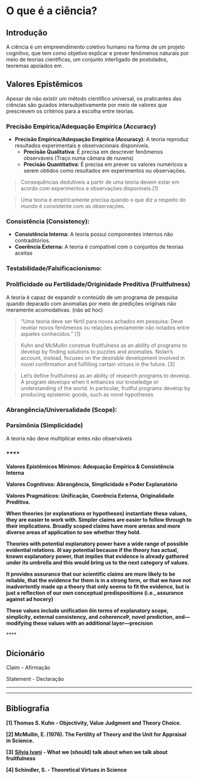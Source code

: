 # O que é a ciência?

## **Introdução**

A ciência é um empreendimento coletivo humano na forma de um projeto cognitivo, que tem como objetivo explicar e prever fenômenos naturais por meio de teorias científicas, um conjunto interligado de postulados, teoremas apoiados em .

## Valores Epistêmicos

Apesar de não existir um método científico universal, os praticantes das ciências são guiados intersubjetivamente por meio de valores que prescrevem os critérios para a escolha entre teorias.

### Precisão Empírica/Adequação Empírica \(Accuracy\)

* **Precisão Empírica/Adequação Empírica \(Accuracy\)**: A teoria reproduz resultados experimentais e observacionais disponíveis.
  * **Precisão Qualitativa**: É precisa em descrever fenômenos observáveis \(Traço numa câmara de nuvens\)
  * **Precisão Quantitativa**: É precisa em prever os valores numéricos a serem obtidos como resultados em experimentos ou observações.

> Consequências dedutíveis a partir de uma teoria devem estar em acordo com experimentos e observações disponíveis.\[1\]

> Uma teoria é empiricamente precisa quando o que diz a respeito do mundo é consistente com as observações.

### Consistência \(Consistency\):

* **Consistência Interna:** A teoria possui componentes internos não contraditórios.
* **Coerência Externa:** A teoria é compatível com o conjuntos de teorias aceitas 

### Testabilidade/Falsificacionismo:

### Prolificidade ou Fertilidade/Originidade Preditiva \(Fruitfulness\)

A teoria é capaz de expandir o conteúdo de um programa de pesquisa quando deparado com anomalias por meio de predições originais não meramente acomodativas. \(não ad hoc\)

> “Uma teoria deve ser fértil para novos achados em pesquisa: Deve revelar novos fenômenos ou relações previamente não notados entre aqueles conhecidos.” \[1\]

> Kuhn and McMullin construe fruitfulness as an ability of programs to develop by finding solutions to puzzles and anomalies. Nolan’s account, instead, focuses on the desirable development involved in novel confirmation and fulfilling certain virtues in the future. \[3\]

> Let’s define fruitfulness as an ability of research programs to develop. A program develops when it enhances our knowledge or understanding of the world. In particular, fruitful programs develop by producing epistemic goods, such as novel hypotheses

### Abrangência/Universalidade \(Scope\):

### Parsimônia \(Simplicidade\)

A teoria não deve multiplicar entes não observáveis 

###  ****

**Valores Epistêmicos Mínimos: Adequação Empírica & Consistência Interna**

**Valores Cognitivos: Abrangência, Simplicidade e Poder Explanatório**

**Valores Pragmáticos: Unificação, Coerência Externa, Originalidade Preditiva.**  
  


**When theories \(or explanations or hypotheses\) instantiate these values, they are easier to work with. Simpler claims are easier to follow through to their implications. Broadly scoped claims have more arenas and more diverse areas of application to see whether they hold.**  


**Theories with potential explanatory power have a wide range of possible evidential relations. ðI say potential because if the theory has actual, known explanatory power, that implies that evidence is already gathered under its umbrella and this would bring us to the next category of values.**  
  


**It provides assurance that our scientific claims are more likely to be reliable, that the evidence for them is in a strong form, or that we have not inadvertently made up a theory that only seems to fit the evidence, but is just a reflection of our own conceptual predispositions \(i.e., assurance against ad hocery\)**  


**These values include unification ðin terms of explanatory scope, simplicity, external consistency, and coherenceÞ, novel prediction, and—modifying these values with an additional layer—precision**  
  
  


\*\*\*\*

## Dicionário

Claim - Afirmação

Statement - Declaração  
****

  
****

## Bibliografia

**\[1\] Thomas S. Kuhn - Objectivity, Value Judgment and Theory Choice.**

**\[2\] McMullin, E. \(1976\). The Fertility of Theory and the Unit for Appraisal in Science.**

**\[3\]** [**Silvia Ivani**](https://link.springer.com/article/10.1007/s13194-018-0231-7#auth-Silvia-Ivani)  **- What we \(should\) talk about when we talk about fruitfulness**

**\[4\] Schindler, S. - Theoretical Virtues in Science**  


